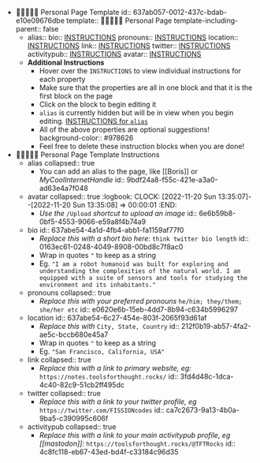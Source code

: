 - 👩🏽‍🤝‍👩🏻 Personal Page Template
  id:: 637ab057-0012-437c-bdab-e10e09676dbe
  template:: 👩🏽‍🤝‍👩🏻 Personal Page
  template-including-parent:: false
	- alias::
	  bio:: [INSTRUCTIONS](((637abe54-4a1d-4fb4-abb1-fa1159af77f0)))
	  pronouns:: [INSTRUCTIONS](((e0620e6b-15eb-4dd7-8b94-c634b5996297)))
	  location:: [INSTRUCTIONS](((637abe54-6c27-454e-803f-2065f93d61af)))
	  link:: [INSTRUCTIONS](((3fd4d48c-1dca-4c40-82c9-51cb2ff495dc)))
	  twitter:: [INSTRUCTIONS](((ca7c2673-9a13-4b0a-9ba5-c390995c606f)))
	  activitypub:: [INSTRUCTIONS](((4c8fc118-eb67-43ed-bd4f-c33184c96d35)))
	  avatar:: [INSTRUCTIONS](((6e6b59b8-0bf5-4553-9066-e59a8f4b74a9)))
	- **Additional Instructions**
		- Hover over the `INSTRUCTIONS` to view individual instructions for each property
		- Make sure that the properties are all in one block and that it is the first block on the page
		- Click on the block to begin editing it
		- `alias` is currently hidden but will be in view when you begin editing.  [INSTRUCTIONS for `alias`](((9bdf24a8-f55c-421e-a3a0-ad63e4a7f048)))
		- All of the above properties are optional suggestions!
		  background-color:: #978626
		- Feel free to delete these instruction blocks when you are done!
- 👩🏽‍🤝‍👩🏻 Personal Page Template Instructions
	- alias
	  collapsed:: true
		- You can add an alias to the page, like [[Boris]] or *MyCoolInternetHandle*
		  id:: 9bdf24a8-f55c-421e-a3a0-ad63e4a7f048
	- avatar
	  collapsed:: true
	  :logbook:
	  	  CLOCK: [2022-11-20 Sun 13:35:07]--[2022-11-20 Sun 13:35:08] =>  00:00:01
	  :END:
		- *Use the* `/Upload` *shortcut to upload an image*
		  id:: 6e6b59b8-0bf5-4553-9066-e59a8f4b74a9
	- bio
	  id:: 637abe54-4a1d-4fb4-abb1-fa1159af77f0
		- *Replace this with a short bio here*: `think twitter bio length`
		  id:: 0163ec61-0248-4049-8908-00bd8c7f8ac0
		- Wrap in quotes `"` to keep as a string
		- Eg. `"I am a robot humanoid was built for exploring and understanding the complexities of the natural world. I am equipped with a suite of sensors and tools for studying the environment and its inhabitants."`
	- pronouns
	  collapsed:: true
		- _Replace this with your preferred pronouns_ `he/him; they/them; she/her etc`
		  id:: e0620e6b-15eb-4dd7-8b94-c634b5996297
	- location
	  id:: 637abe54-6c27-454e-803f-2065f93d61af
		- *Replace this with* `City, State, Country`
		  id:: 212f0b19-ab57-4fa2-ae5c-bccb680e45a7
		- Wrap in quotes `"` to keep as a string
		- Eg. `"San Francisco, California, USA"`
	- link
	  collapsed:: true
		- *Replace this with a link to primary website, eg:* `https://notes.toolsforthought.rocks/`
		  id:: 3fd4d48c-1dca-4c40-82c9-51cb2ff495dc
	- twitter
	  collapsed:: true
		- *Replace this with a link to your twitter profile, eg* `https://twitter.com/FISSIONcodes`
		  id:: ca7c2673-9a13-4b0a-9ba5-c390995c606f
	- activitypub
	  collapsed:: true
		- *Replace this with a link to your main activitypub profile, eg [[mastodon]]:* `https://toolsforthought.rocks/@TFTRocks`
		  id:: 4c8fc118-eb67-43ed-bd4f-c33184c96d35